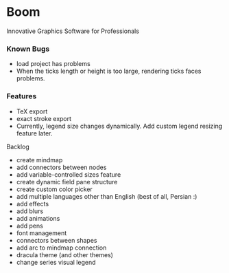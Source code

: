 # Boom

Innovative Graphics Software for Professionals

<h3> Known Bugs </h3>

- load project has problems
- When the ticks length or height is too large, rendering ticks faces problems.


<h3> Features</h3>

- TeX export
- exact stroke export
- Currently, legend size changes dynamically. Add custom legend resizing feature later.

  

Backlog
- create mindmap
- add connectors between nodes
- add variable-controlled sizes feature
- create dynamic field pane structure
- create custom color picker
- add multiple languages other than English (best of all, Persian :)
- add effects
- add blurs
- add animations
- add pens
- font management
- connectors between shapes
- add arc to mindmap connection 
- dracula theme (and other themes)
- change series visual legend